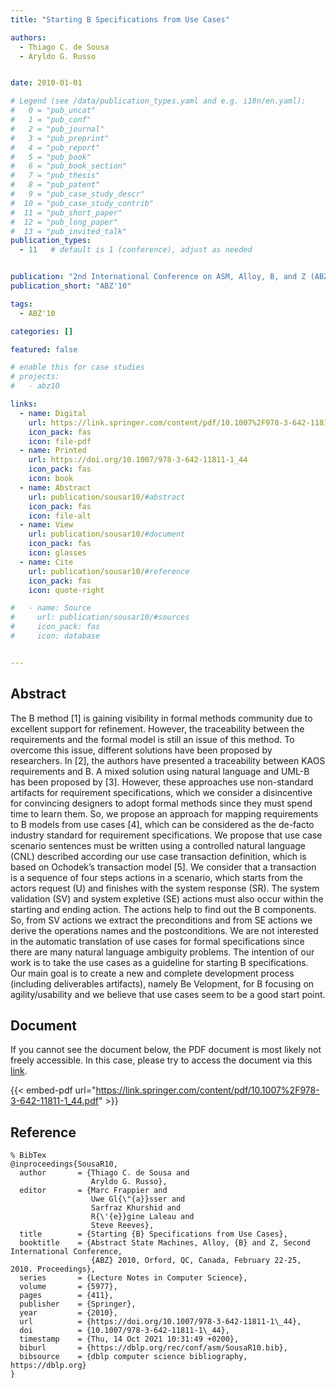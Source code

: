 ```yaml
---
title: "Starting B Specifications from Use Cases"

authors:
  - Thiago C. de Sousa
  - Aryldo G. Russo


date: 2010-01-01

# Legend (see /data/publication_types.yaml and e.g. i18n/en.yaml): 
#   0 = "pub_uncat"
#   1 = "pub_conf"
#   2 = "pub_journal"
#   3 = "pub_preprint"
#   4 = "pub_report"
#   5 = "pub_book"
#   6 = "pub_book_section"
#   7 = "pub_thesis"
#   8 = "pub_patent"
#   9 = "pub_case_study_descr"
#  10 = "pub_case_study_contrib"
#  11 = "pub_short_paper"
#  12 = "pub_long_paper"
#  13 = "pub_invited_talk"
publication_types:
  - 11   # default is 1 (conference), adjust as needed


publication: "2nd International Conference on ASM, Alloy, B, and Z (ABZ'10)"
publication_short: "ABZ'10"

tags:
  - ABZ'10

categories: []

featured: false

# enable this for case studies
# projects:
#   - abz10

links:
  - name: Digital
    url: https://link.springer.com/content/pdf/10.1007%2F978-3-642-11811-1_44.pdf
    icon_pack: fas
    icon: file-pdf
  - name: Printed
    url: https://doi.org/10.1007/978-3-642-11811-1_44
    icon_pack: fas
    icon: book
  - name: Abstract
    url: publication/sousar10/#abstract
    icon_pack: fas
    icon: file-alt
  - name: View
    url: publication/sousar10/#document
    icon_pack: fas
    icon: glasses
  - name: Cite
    url: publication/sousar10/#reference
    icon_pack: fas
    icon: quote-right

#   - name: Source
#     url: publication/sousar10/#sources
#     icon_pack: fas
#     icon: database


---
```


## Abstract

The B method [1] is gaining visibility in formal methods community due to excellent support for refinement. However, the traceability between the requirements and the formal model is still an issue of this method. To overcome this issue, different solutions have been proposed by researchers. In [2], the authors have presented a traceability between KAOS requirements and B. A mixed solution using natural language and UML-B has been proposed by [3]. However, these approaches use non-standard artifacts for requirement specifications, which we consider a disincentive for convincing designers to adopt formal methods since they must spend time to learn them. So, we propose an approach for mapping requirements to B models from use cases [4], which can be considered as the de-facto industry standard for requirement specifications. We propose that use case scenario sentences must be written using a controlled natural language (CNL) described according our use case transaction definition, which is based on Ochodek’s transaction model [5]. We consider that a transaction is a sequence of four steps actions in a scenario, which starts from the actors request (U) and finishes with the system response (SR). The system validation (SV) and system expletive (SE) actions must also occur within the starting and ending action. The actions help to find out the B components. So, from SV actions we extract the preconditions and from SE actions we derive the operations names and the postconditions. We are not interested in the automatic translation of use cases for formal specifications since there are many natural language ambiguity problems. The intention of our work is to take the use cases as a guideline for starting B specifications. Our main goal is to create a new and complete development process (including deliverables artifacts), namely Be Velopment, for B focusing on agility/usability and we believe that use cases seem to be a good start point.

## Document

If you cannot see the document below, the PDF document is most likely not freely accessible. In this case, please try to access the document via this <a href="https://link.springer.com/content/pdf/10.1007%2F978-3-642-11811-1_44.pdf">link</a>.

{{< embed-pdf url="https://link.springer.com/content/pdf/10.1007%2F978-3-642-11811-1_44.pdf" >}}

## Reference

```
% BibTex
@inproceedings{SousaR10,
  author       = {Thiago C. de Sousa and
                  Aryldo G. Russo},
  editor       = {Marc Frappier and
                  Uwe Gl{\"{a}}sser and
                  Sarfraz Khurshid and
                  R{\'{e}}gine Laleau and
                  Steve Reeves},
  title        = {Starting {B} Specifications from Use Cases},
  booktitle    = {Abstract State Machines, Alloy, {B} and Z, Second International Conference,
                  {ABZ} 2010, Orford, QC, Canada, February 22-25, 2010. Proceedings},
  series       = {Lecture Notes in Computer Science},
  volume       = {5977},
  pages        = {411},
  publisher    = {Springer},
  year         = {2010},
  url          = {https://doi.org/10.1007/978-3-642-11811-1\_44},
  doi          = {10.1007/978-3-642-11811-1\_44},
  timestamp    = {Thu, 14 Oct 2021 10:31:49 +0200},
  biburl       = {https://dblp.org/rec/conf/asm/SousaR10.bib},
  bibsource    = {dblp computer science bibliography, https://dblp.org}
}


```

<!-- # add information for case study papers (if available)
## Sources

- **Used formal method:**
  [ASM](/method/asm)
- **Resources and tools:**
  Asmeta

For more information, please contact the <a href ="mailto:silvia.bonfanti@unibg.it;arcaini@nii.ac.jp;angelo.gargantini@unibg.it;scandurra@unibg.it;elvinia.riccobene@unimi.it">authors</a>-->

